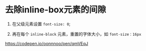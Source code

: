 # 去除inline-box元素的间隙

1. 在父级元素设置 `font-size: 0`;

2. 再在每个 `inline-block` 元素，重置的字体大小，如 `font-size：16px`

https://codepen.io/oonnnoo/pen/qmVEqJ
